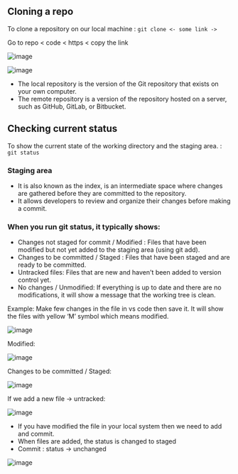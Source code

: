 ## Cloning a repo

To clone a repository on our local machine : `git clone <- some link ->`

 Go to repo < code < https < copy the link

  ![image](https://github.com/user-attachments/assets/bacdfc85-67b9-4091-9a28-8344a74be172)

  ![image](https://github.com/user-attachments/assets/cec43cdd-4a59-4b78-8cc3-0f1d67e00ea0)

-   The local repository is the version of the Git repository that exists on your own computer.
-   The remote repository is a version of the repository hosted on a server, such as GitHub, GitLab, or Bitbucket.

## Checking current status
To show the current state of the working directory and the staging area. : `git status`

### Staging area
   
- It is also known as the index, is an intermediate space where changes are gathered before they are committed to the repository. 
- It allows developers to review and organize their changes before making a commit.
   
### When you run git status, it typically shows:
   
- Changes not staged for commit / Modified : Files that have been modified but not yet added to the staging area (using git add).
- Changes to be committed / Staged : Files that have been staged and are ready to be committed.
- Untracked files: Files that are new and haven't been added to version control yet.
- No changes / Unmodified: If everything is up to date and there are no modifications, it will show a message that the working tree is clean.

Example:  Make few changes in the file in vs code then save it. It will show the files with yellow ‘M’ symbol which means modified.
   
![image](https://github.com/user-attachments/assets/30ab54a0-78b8-4573-b9ba-2e9720ceb992)

Modified:
   
 ![image](https://github.com/user-attachments/assets/23670fb0-5969-45dd-a5d3-0016da720015)

Changes to be committed / Staged:

 ![image](https://github.com/user-attachments/assets/98816192-a4e3-45dc-afd4-afc7c804b8c4)

If we add a new file → untracked:

![image](https://github.com/user-attachments/assets/ddd2e2f2-fd5a-4801-a7a8-6a8f802dcd76)

- If you have modified the file in your local system then we need to add and commit.
- When files are added, the status is changed to staged
- Commit : status  -> unchanged

![image](https://github.com/user-attachments/assets/e777feee-4d72-4d2c-b118-169b97e2b96b)

